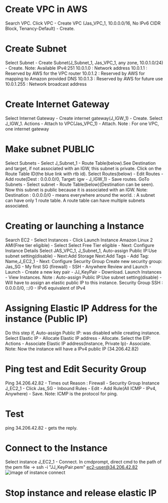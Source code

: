 # Create VPC in AWS
Search VPC. Click VPC - Create VPC (Jas_VPC_1, 10.0.0.0/16, No IPv6 CIDR Block, Tenancy-Default) - Create.
# Create Subnet
Select Subnet - Create Subnet(J_Subnet_1, Jas_VPC_1, any zone, 10.0.1.0/24) - Create. 
Note: Available IPv4:251
10.0.1.0 : Network address
10.0.1.1 : Reserved by AWS for the VPC router
10.0.1.2 : Reserved by AWS for mapping to Amazon provided DNS
10.0.1.3 : Reserved by AWS for future use
10.0.1.255 : Network broadcast address
# Create Internet Gateway
Select Internet Gateway - Create internet gateway(J_IGW_1) - Create. Select J_IGW_1. Actions - Attach to VPC(Jas_VPC_1) - Attach.
Note : For one VPC, one internet gateway
# Make subnet PUBLIC
Select Subnets - Select J_Subnet_1 - Route Table(below).See Destination and target, if not associated with an IGW, this subnet is private. Click on the Route Table ID(the blue link with rtb id). Select Routes(below) - Edit Routes - Add route(Dest : 0.0.0.0/0, Target: igw - J_IGW_1) - Save routes. GoTo Subnets - Select subnet - Route Table(below)(Destination can be seen). Now this subnet is public because it is associated with an IGW.
Note: Destination : 0.0.0.0/0 - means everywhere around the world.
    : A subnet can have only 1 route table. A route table can have multiple subnets associated.
# Creating or launching a Instance
Search EC2 - Select Instances - Click Launch Instance
  Amazon Linux 2 AMI(Free tier eligible) - Select
  Select Free Tier eligible - Next: Configure Instance Details
  Select JAS_VPC_1, J_Subnet_1, Auto-assign Public IP:Use subnet setting(disable) - Next:Add Storage
  Next:Add Tags - Add Tag: Name,J_EC2_1 - Next: Configure Security Group
  Create new security group: Jas_SG - My first SG (firewall) - SSH - Anywhere
  Review and Launch - Launch - Create a new key pair - JJ_KeyPair - Download. 
  Launch Instances - View Instances.
Note : 
Auto-assign Public IP:Use subnet setting(disable) - Will have to assign an elastic public IP to this instance.
Security Group SSH : 0.0.0.0/0, ::/0 - IPv6 equivalent of IPv4
# Assigning Elastic IP Address for the instance (Public IP)
Do this step if, Auto-assign Public IP: was disabled while creating instance.
Select Elastic IP - Allocate Elastic IP address - Allocate. Select the EIP: Actions - Associate Elastic IP address(Instance, Private Ip)- Associate.
Note: Now the instance will have a IPv4 public IP (34.206.42.82)
# Ping test and Edit Security Group
Ping 34.206.42.82 - Times out
Reason : Firewall - Security Group
Instance J_EC2_1 - Click Jas_SG - Inbound Rules - Edit - Add Rule(All ICMP - IPv4, Anywhere) - Save.
Note: ICMP is the protocol for ping.
# Test
ping 34.206.42.82 - gets the reply.
# Connect to the Instance
Select instance J_EC2_1 - Connect.
In cmdprompt, direct cmd to the path of the pem file -> 
ssh -i "JJ_KeyPair.pem" ec2-user@34.206.42.82
![image of instance connect](https://github.com/Jasmy118/scripturient/blob/master/Instance%20Connect.JPG)
# Stop instance and release elastic IP
